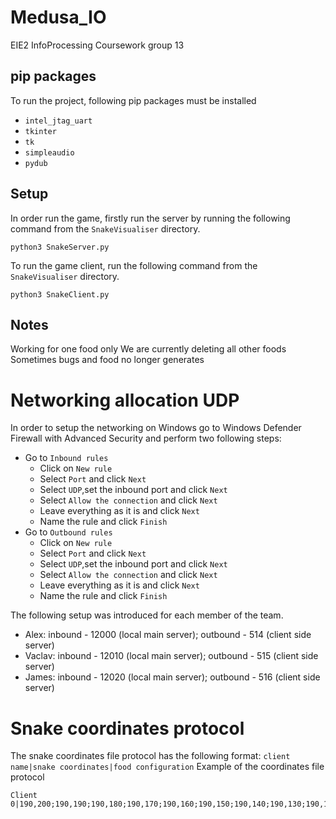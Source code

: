 # Medusa_IO
EIE2 InfoProcessing Coursework group 13

## pip packages
To run the project, following pip packages must be installed
- `intel_jtag_uart`
- `tkinter`
- `tk`
- `simpleaudio`
- `pydub`

## Setup
In order run the game, firstly run the server by running the following command from the `SnakeVisualiser` directory.

````shell
python3 SnakeServer.py
````

To run the game client, run the following command from the `SnakeVisualiser` directory.

````shell
python3 SnakeClient.py
````

## Notes

Working for one food only
We are currently deleting all other foods
Sometimes bugs and food no longer generates

# Networking allocation UDP

In order to setup the networking on Windows go to Windows Defender Firewall with Advanced Security and perform two following steps:

- Go to `Inbound rules`
  - Click on `New rule`
  - Select `Port` and click `Next`
  - Select `UDP`,set the inbound port and click `Next`
  - Select `Allow the connection` and click `Next`
  - Leave everything as it is and click `Next`
  - Name the rule and click `Finish`
- Go to `Outbound rules`
  - Click on `New rule`
  - Select `Port` and click `Next`
  - Select `UDP`,set the inbound port and click `Next`
  - Select `Allow the connection` and click `Next`
  - Leave everything as it is and click `Next`
  - Name the rule and click `Finish`

The following setup was introduced for each member of the team. 

- Alex: inbound - 12000 (local main server); outbound - 514 (client side server)
- Vaclav: inbound - 12010 (local main server); outbound - 515 (client side server)
- James: inbound - 12020 (local main server); outbound - 516 (client side server)

# Snake coordinates protocol

The snake coordinates file protocol has the following format: `client name|snake coordinates|food configuration`
Example of the coordinates file protocol
````
Client 0|190,200;190,190;190,180;190,170;190,160;190,150;190,140;190,130;190,120;190,110;|0,0,0,0,0
````